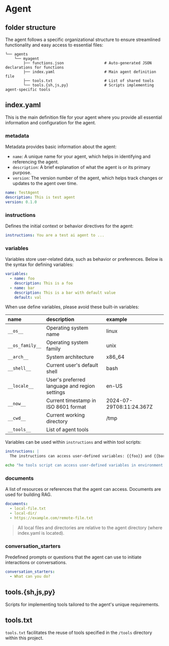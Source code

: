 # Agent

## folder structure

The agent follows a specific organizational structure to ensure streamlined functionality and easy access to essential files:
```
└── agents
    └── myagent
        ├── functions.json                  # Auto-generated JSON declarations for functions
        ├── index.yaml                      # Main agent definition file
        ├── tools.txt                       # List of shared tools
        └── tools.{sh,js,py}                # Scripts implementing agent-specific tools
```

## index.yaml

This is the main definition file for your agent where you provide all essential information and configuration for the agent.

### metadata

Metadata provides basic information about the agent:

- `name`: A unique name for your agent, which helps in identifying and referencing the agent.
- `description`: A brief explanation of what the agent is or its primary purpose.
- `version`: The version number of the agent, which helps track changes or updates to the agent over time.

```yaml
name: TestAgent                             
description: This is test agent
version: 0.1.0
```

### instructions

Defines the initial context or behavior directives for the agent:

```yaml
instructions: You are a test ai agent to ... 
```

### variables

Variables store user-related data, such as behavior or preferences. Below is the syntax for defining variables:

```yaml
variables:
  - name: foo
    description: This is a foo
  - name: bar
    description: This is a bar with default value
    default: val
```

When use define variables, please avoid these built-in variables:

| name            | description                                   | example                  |
| :-------------- | :-------------------------------------------- | :----------------------- |
| `__os__`        | Operating system name                         | linux                    |
| `__os_family__` | Operating system family                       | unix                     |
| `__arch__`      | System architecture                           | x86_64                   |
| `__shell__`     | Current user's default shell                  | bash                     |
| `__locale__`    | User's preferred language and region settings | en-US                    |
| `__now__`       | Current timestamp in ISO 8601 format          | 2024-07-29T08:11:24.367Z |
| `__cwd__`       | Current working directory                     | /tmp                     |
| `__tools__`     | List of agent tools                                 |                          |

Variables can be used within `instructions` and within tool scripts:

```yaml
instructions: |
  The instructions can access user-defined variables: {{foo}} and {{bar}}, or built-in variables: {{__cwd__}}
```

```sh
echo "he tools script can access user-defined variables in environment variables: $LLM_AGENT_VAR_FOO and $LLM_AGENT_VAR_BAR"
```

### documents

A list of resources or references that the agent can access. Documents are used for building RAG.

```yaml
documents:
  - local-file.txt
  - local-dir/
  - https://example.com/remote-file.txt
```

> All local files and directories are relative to the agent directory (where index.yaml is located).

### conversation_starters

Predefined prompts or questions that the agent can use to initiate interactions or conversations.

 ```yaml
 conversation_starters:
   - What can you do?
 ```

## tools.{sh,js,py}

Scripts for implementing tools tailored to the agent's unique requirements.

## tools.txt

`tools.txt` facilitates the reuse of tools specified in the `/tools` directory within this project.
